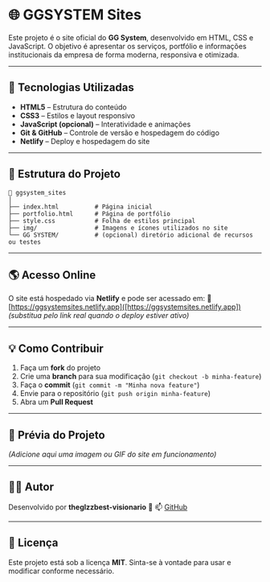 # 🌐 GGSYSTEM Sites

Este projeto é o site oficial do **GG System**, desenvolvido em HTML, CSS e JavaScript.
O objetivo é apresentar os serviços, portfólio e informações institucionais da empresa de forma moderna, responsiva e otimizada.

---

## 🚀 Tecnologias Utilizadas

* **HTML5** – Estrutura do conteúdo
* **CSS3** – Estilos e layout responsivo
* **JavaScript (opcional)** – Interatividade e animações
* **Git & GitHub** – Controle de versão e hospedagem do código
* **Netlify** – Deploy e hospedagem do site

---

## 📂 Estrutura do Projeto

```
📁 ggsystem_sites
│
├── index.html          # Página inicial
├── portfolio.html      # Página de portfólio
├── style.css           # Folha de estilos principal
├── img/                # Imagens e ícones utilizados no site
└── GG SYSTEM/          # (opcional) diretório adicional de recursos ou testes
```

---

## 🌎 Acesso Online

O site está hospedado via **Netlify** e pode ser acessado em:
🔗 [https://ggsystemsites.netlify.app]([https://ggsystemsites.netlify.app]) *(substitua pelo link real quando o deploy estiver ativo)*

---

## 💡 Como Contribuir

1. Faça um **fork** do projeto
2. Crie uma **branch** para sua modificação (`git checkout -b minha-feature`)
3. Faça o **commit** (`git commit -m "Minha nova feature"`)
4. Envie para o repositório (`git push origin minha-feature`)
5. Abra um **Pull Request**

---

## 📸 Prévia do Projeto

*(Adicione aqui uma imagem ou GIF do site em funcionamento)*

---

## 🧑‍💻 Autor

Desenvolvido por **theglzzbest-visionario** 💚
📫 [GitHub](https://github.com/theglzzbest-visionario)

---

## 📝 Licença

Este projeto está sob a licença **MIT**.
Sinta-se à vontade para usar e modificar conforme necessário.
